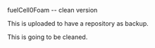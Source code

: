 fuelCell0Foam -- clean version

This is uploaded to have a repository as backup.

This is going to be cleaned.

